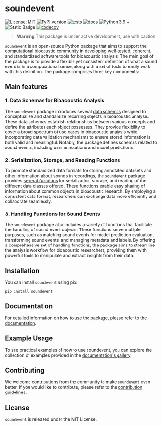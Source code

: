 # soundevent

[![License: MIT](https://img.shields.io/badge/License-MIT-yellow.svg)](https://opensource.org/licenses/MIT)
[![PyPI version](https://badge.fury.io/py/soundevent.svg)](https://badge.fury.io/py/soundevent)
![tests](https://github.com/mbsantiago/soundevent/actions/workflows/test.yml/badge.svg)
[![docs](https://github.com/mbsantiago/soundevent/actions/workflows/docs.yml/badge.svg)](https://mbsantiago.github.io/soundevent/)
![Python 3.9 +](https://img.shields.io/badge/python->=_3.9-blue.svg)
![Static Badge](https://img.shields.io/badge/formatting-black-black)
[![codecov](https://codecov.io/gh/mbsantiago/soundevent/branch/main/graph/badge.svg?token=42kVE87avA)](https://codecov.io/gh/mbsantiago/soundevent)

> **Warning** This package is under active development, use with caution.

`soundevent` is an open-source Python package that aims to support the
computational biocoustic community in developing well-tested, coherent, and
standardized software tools for bioacoustic analysis. The main goal of the
package is to provide a flexible yet consistent definition of what a sound event
is in a computational sense, along with a set of tools to easily work with this
definition. The package comprises three key components:

## Main features

### 1. Data Schemas for Bioacoustic Analysis

The `soundevent` package introduces several
[data schemas](https://mbsantiago.github.io/soundevent/data_schemas/) designed
to conceptualize and standardize recurring objects in bioacoustic analysis.
These data schemas establish relationships between various concepts and define
the attributes each object possesses. They provide flexibility to cover a broad
spectrum of use cases in bioacoustic analysis while incorporating data
validation mechanisms to ensure stored information is both valid and meaningful.
Notably, the package defines schemas related to sound events, including user
annotations and model predictions.

### 2. Serialization, Storage, and Reading Functions

To promote standardized data formats for storing annotated datasets and other
information about sounds in recordings, the `soundevent` package provides
[several functions](https://mbsantiago.github.io/soundevent/generated/gallery/1_saving_and_loading/)
for serialization, storage, and reading of the different data classes offered.
These functions enable easy sharing of information about common objects in
bioacoustic research. By employing a consistent data format, researchers can
exchange data more efficiently and collaborate seamlessly.

### 3. Handling Functions for Sound Events

The `soundevent` package also includes a variety of functions that facilitate
the handling of sound event objects. These functions serve multiple purposes,
such as matching sound events for model prediction evaluation, transforming
sound events, and managing metadata and labels. By offering a comprehensive set
of handling functions, the package aims to streamline the analysis workflow for
bioacoustic researchers, providing them with powerful tools to manipulate and
extract insights from their data.

## Installation

You can install `soundevent` using pip:

```{shell}
pip install soundevent
```

## Documentation

For detailed information on how to use the package, please refer to the
[documentation](https://mbsantiago.github.io/soundevent/).

## Example Usage

To see practical examples of how to use soundevent, you can explore the
collection of examples provided in the
[documentation's gallery](https://mbsantiago.github.io/soundevent/generated/gallery/).

## Contributing

We welcome contributions from the community to make `soundevent` even better. If
you would like to contribute, please refer to the
[contribution guidelines](CONTRIBUTING.md).

## License

`soundevent` is released under the MIT License.
